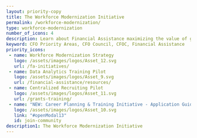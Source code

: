 ```yaml
---
layout: priority-copy
title: The Workforce Modernization Initiative
permalink: /workforce-modernization/
type: workforce-modernization
number_of_icons: 4
description: Learn about Financial Assistance maximizing the value of grant funding.
keyword: CFO Priority Areas, CFO Council, CFOC, Financial Assistance
priority_icons: 
 - name: Workforce Modernization Strategy
   logo: /assets/images/logos/Asset_12.svg
   url: /fa-initiatives/
 - name: Data Analytics Training Pilot
   logo: /assets/images/logos/Asset_9.svg
   url: /financial-assistance/resources/
 - name: Centralized Recruiting Pilot
   logo: /assets/images/logos/Asset_11.svg
   url: /grants-training/
 - name: "NEW: Career Planning & Training Initiative - Application Guidance"
   logo: /assets/images/logos/Asset_10.svg
   link: "#openModal13"  
   id: join-community
description1: The Workforce Modernization Initiative
---
```




